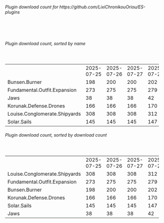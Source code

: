 <h6>Plugin download count for https://github.com/LixiChronikouOriou/ES-plugins</h6><br>
<br>
<h6>Plugin download count, sorted by name</h6><sub><sup><br>
<table>
	<tr>
		<td></td>
		<td>2025-07-25</td>
		<td>2025-07-26</td>
		<td>2025-07-27</td>
		<td>2025-07-28</td>
		<td>2025-07-29</td>
		<td>2025-07-30</td>
		<td>2025-07-31</td>
		<td>today +</td>
	</tr>
	<tr>
		<td>Bunsen.Burner</td>
		<td>198</td>
		<td>200</td>
		<td>200</td>
		<td>202</td>
		<td>202</td>
		<td>202</td>
		<td>206</td>
		<td>+ 4</td>
	</tr>
	<tr>
		<td>Fundamental.Outfit.Expansion</td>
		<td>273</td>
		<td>275</td>
		<td>275</td>
		<td>279</td>
		<td>279</td>
		<td>281</td>
		<td>287</td>
		<td>+ 6</td>
	</tr>
	<tr>
		<td>Jaws</td>
		<td>38</td>
		<td>38</td>
		<td>38</td>
		<td>42</td>
		<td>42</td>
		<td>42</td>
		<td>42</td>
		<td></td>
	</tr>
	<tr>
		<td>Korunak.Defense.Drones</td>
		<td>166</td>
		<td>166</td>
		<td>166</td>
		<td>170</td>
		<td>170</td>
		<td>170</td>
		<td>174</td>
		<td>+ 4</td>
	</tr>
	<tr>
		<td>Louise.Conglomerate.Shipyards</td>
		<td>308</td>
		<td>308</td>
		<td>308</td>
		<td>312</td>
		<td>312</td>
		<td>312</td>
		<td>316</td>
		<td>+ 4</td>
	</tr>
	<tr>
		<td>Solar.Sails</td>
		<td>145</td>
		<td>145</td>
		<td>145</td>
		<td>147</td>
		<td>147</td>
		<td>147</td>
		<td>151</td>
		<td>+ 4</td>
	</tr>
</table>
</sub></sup>
<h6>Plugin download count, sorted by download count</h6><sub><sup><br>
<table>
	<tr>
		<td></td>
		<td>2025-07-25</td>
		<td>2025-07-26</td>
		<td>2025-07-27</td>
		<td>2025-07-28</td>
		<td>2025-07-29</td>
		<td>2025-07-30</td>
		<td>2025-07-31</td>
		<td>today +</td>
	</tr>
	<tr>
		<td>Louise.Conglomerate.Shipyards</td>
		<td>308</td>
		<td>308</td>
		<td>308</td>
		<td>312</td>
		<td>312</td>
		<td>312</td>
		<td>316</td>
		<td>+ 4</td>
	</tr>
	<tr>
		<td>Fundamental.Outfit.Expansion</td>
		<td>273</td>
		<td>275</td>
		<td>275</td>
		<td>279</td>
		<td>279</td>
		<td>281</td>
		<td>287</td>
		<td>+ 6</td>
	</tr>
	<tr>
		<td>Bunsen.Burner</td>
		<td>198</td>
		<td>200</td>
		<td>200</td>
		<td>202</td>
		<td>202</td>
		<td>202</td>
		<td>206</td>
		<td>+ 4</td>
	</tr>
	<tr>
		<td>Korunak.Defense.Drones</td>
		<td>166</td>
		<td>166</td>
		<td>166</td>
		<td>170</td>
		<td>170</td>
		<td>170</td>
		<td>174</td>
		<td>+ 4</td>
	</tr>
	<tr>
		<td>Solar.Sails</td>
		<td>145</td>
		<td>145</td>
		<td>145</td>
		<td>147</td>
		<td>147</td>
		<td>147</td>
		<td>151</td>
		<td>+ 4</td>
	</tr>
	<tr>
		<td>Jaws</td>
		<td>38</td>
		<td>38</td>
		<td>38</td>
		<td>42</td>
		<td>42</td>
		<td>42</td>
		<td>42</td>
		<td></td>
	</tr>
</table>
</sub></sup>
